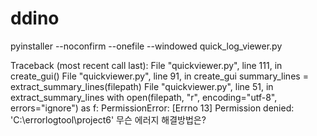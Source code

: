 # ddino

pyinstaller --noconfirm --onefile --windowed quick_log_viewer.py


Traceback (most recent call last):
  File "quickviewer.py", line 111, in <module>
    create_gui()
  File "quickviewer.py", line 91, in create_gui
    summary_lines = extract_summary_lines(filepath)
  File "quickviewer.py", line 51, in extract_summary_lines
    with open(filepath, "r", encoding="utf-8", errors="ignore") as f:
PermissionError: [Errno 13] Permission denied: 'C:\\errorlogtool\\project6'
무슨 에러지 해결방법은?

